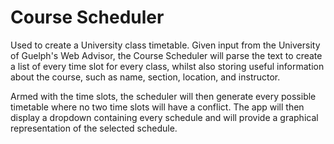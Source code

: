 # Course Scheduler
Used to create a University class timetable. Given input from the University of Guelph's Web Advisor, the Course Scheduler will parse the text to create a list of every time slot for every class, whilst also storing useful information about the course, such as name, section, location, and instructor.

Armed with the time slots, the scheduler will then generate every possible timetable where no two time slots will have a conflict. The app will then display a dropdown containing every schedule and will provide a graphical representation of the selected schedule.
